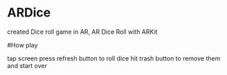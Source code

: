 # ARDice
created Dice roll game in AR,
AR Dice Roll with ARKit


#How play

tap screen
press refresh button to roll dice
hit trash button to remove them and start over
